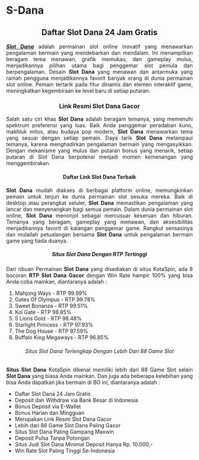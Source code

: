 # S-Dana

<center><h2>Daftar Slot Dana 24 Jam Gratis</h2></center>
<p style="text-align:justify"><a href="https://thenewportship.com/" title="Slot Dana"><b><em><u>Slot Dana</u></em></b></a> adalah permainan slot online inovatif yang menawarkan pengalaman bermain yang mendebarkan dan mendalam. Ini menampilkan beragam tema menawan, grafik memukau, dan gameplay mulus, menjadikannya pilihan utama bagi penggemar slot pemula dan berpengalaman. Desain <b>Slot Dana</b> yang menawan dan antarmuka yang ramah pengguna menjadikannya favorit banyak orang di dunia permainan slot online. Pemain tertarik pada fitur dinamis dan elemen interaktif game, meningkatkan kegembiraan ke level baru di setiap putaran.</p>

<center><h3>Link Resmi Slot Dana Gacor</h3></center>
<p style="text-align:justify">Salah satu ciri khas <b>Slot Dana</b> adalah beragam temanya, yang memenuhi spektrum preferensi yang luas. Baik Anda penggemar peradaban kuno, makhluk mitos, atau budaya pop modern, <b>Slot Dana</b> menawarkan tema yang sesuai dengan setiap pemain. Daya tarik <b>Slot Dana</b> melampaui temanya, karena menghadirkan pengalaman bermain yang mengasyikkan. Dengan mekanisme yang mulus dan putaran bonus yang menarik, setiap putaran di Slot Dana berpotensi menjadi momen kemenangan yang menggembirakan.</p>

<center><h4>Daftar Link Slot Dana Terbaik</h4></center>
<p style="text-align:justify"><b>Slot Dana</b> mudah diakses di berbagai platform online, memungkinkan pemain untuk terjun ke dunia permainan slot sesuka mereka. Baik di desktop atau perangkat seluler, <b>Slot Dana</b> memastikan pengalaman yang lancar dan menyenangkan bagi semua pemain. Dalam dunia permainan slot online, <b>Slot Dana</b> menonjol sebagai mercusuar keseruan dan hiburan. Temanya yang beragam, gameplay yang menawan, dan aksesibilitas menjadikannya favorit di kalangan penggemar game. Rangkul sensasinya dan mulailah petualangan bersama <b>Slot Dana</b> untuk pengalaman bermain game yang tiada duanya.</p>

<center><h5>Situs Slot Dana Dengan RTP Tertinggi</h5></center>
<p style="text-align:justify">Dari ribuan Permainan <b>Slot Dana</b> yang disediakan di situs KotaSpin, ada 8 bocoran <b>RTP Slot Dana Gacor</b> dengan Win Rate hampir 100% yang bisa Anda coba mainkan, diantaranya adalah :</p>
<ol>
<li>Mahjong Ways - RTP 99.99%</li>
<li>Gates Of Olympus - RTP 99.78%</li>
<li>Sweet Bonanza - RTP 99.51%</li>
<li>Koi Gate - RTP 98.85%</li>
<li>5 Lions Gold - RTP 98.48%</li>
<li>Starlight Princess - RTP 97.93%</li> 
<li>The Dog House - RTP 97.59%</li>
<li>Buffalo King Megaways - RTP 96.85%</li>
</ol>

<center><h6>Situs Slot Dana Terlengkap Dengan Lebih Dari 88 Game Slot</h6></center>
<p style="text-align:justify"><b>Situs Slot Dana</b> KotaSpin dikenal memiliki lebih dari 88 Game Slot selain <b>Slot Dana</b> yang biasa Anda mainkan. Dan juga ada beberapa kelebihan yang bisa Anda dapatkan jika bermain di BO ini, diantaranya adalah :</p>

<ul>
<li>Daftar Slot Dana 24 Jam Gratis</li>
<li>Deposit dan Withdraw via Bank Besar di Indonesia</li>
<li>Bonus Deposit via E-Wallet</li>
<li>Bonus Harian dan Mingguan</li>
<li>Merupakan Link Resmi Slot Dana Gacor</li>
<li>Lebih dari 88 Game Slot Dana Paling Gacor</li>
<li>Situs Slot Dana Paling Gampang Maxwin</li>
<li>Deposit Pulsa Tanpa Potongan</li>
<li>Situs Judi Slot Dana Minimal Deposit Hanya Rp. 10.000,-</li>
<li>Win Rate Slot Paling Tinggi Se-Indonesia</li>
</ul>
